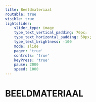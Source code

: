 ```yaml
---
title: Beeldmateriaal
routable: true
visible: true
lightslider:
    slider_type: image
    type_text_vertical_padding: 70px;
    type_text_horizontal_padding: 50px;
    type_text_brightness: -100
    mode: slide
    pager: 'true'
    controls: 'true'
    keyPress: 'true'
    pause: 2000
    speed: 1000
---
```


# BEELDMATERIAAL
